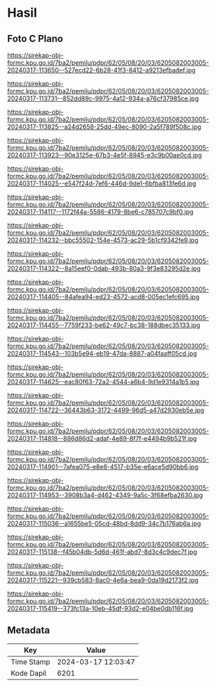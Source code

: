 # Hasil

## Foto C Plano

https://sirekap-obj-formc.kpu.go.id/7ba2/pemilu/pdpr/62/05/08/20/03/6205082003005-20240317-113650--527ecd22-6b28-41f3-8412-a9213efbadef.jpg

https://sirekap-obj-formc.kpu.go.id/7ba2/pemilu/pdpr/62/05/08/20/03/6205082003005-20240317-113731--852dd89c-9975-4a12-934a-a76cf37985ce.jpg

https://sirekap-obj-formc.kpu.go.id/7ba2/pemilu/pdpr/62/05/08/20/03/6205082003005-20240317-113825--a24d2658-25dd-49ec-8090-2a5f789f508c.jpg

https://sirekap-obj-formc.kpu.go.id/7ba2/pemilu/pdpr/62/05/08/20/03/6205082003005-20240317-113923--90e3125e-67b3-4e5f-8945-e3c9b00ae0cd.jpg

https://sirekap-obj-formc.kpu.go.id/7ba2/pemilu/pdpr/62/05/08/20/03/6205082003005-20240317-114025--e547f24d-7ef6-446d-9de1-6bfba813fe6d.jpg

https://sirekap-obj-formc.kpu.go.id/7ba2/pemilu/pdpr/62/05/08/20/03/6205082003005-20240317-114117--1172f44a-5586-4179-8be6-c785707c9bf0.jpg

https://sirekap-obj-formc.kpu.go.id/7ba2/pemilu/pdpr/62/05/08/20/03/6205082003005-20240317-114232--bbc55502-154e-4573-ac29-5b1cf9342fe9.jpg

https://sirekap-obj-formc.kpu.go.id/7ba2/pemilu/pdpr/62/05/08/20/03/6205082003005-20240317-114322--8a15eef0-0dab-493b-80a3-9f3e83295d2e.jpg

https://sirekap-obj-formc.kpu.go.id/7ba2/pemilu/pdpr/62/05/08/20/03/6205082003005-20240317-114405--84afea94-ed23-4572-acd8-005ec1efc695.jpg

https://sirekap-obj-formc.kpu.go.id/7ba2/pemilu/pdpr/62/05/08/20/03/6205082003005-20240317-114455--7759f233-be62-49c7-bc38-188dbec35133.jpg

https://sirekap-obj-formc.kpu.go.id/7ba2/pemilu/pdpr/62/05/08/20/03/6205082003005-20240317-114543--103b5e94-eb19-47da-8887-a04faaff05cd.jpg

https://sirekap-obj-formc.kpu.go.id/7ba2/pemilu/pdpr/62/05/08/20/03/6205082003005-20240317-114625--eac80f63-72a2-4544-a6b4-9d1e9314a1b5.jpg

https://sirekap-obj-formc.kpu.go.id/7ba2/pemilu/pdpr/62/05/08/20/03/6205082003005-20240317-114722--36443b63-3172-4499-96d5-a47d2930eb5e.jpg

https://sirekap-obj-formc.kpu.go.id/7ba2/pemilu/pdpr/62/05/08/20/03/6205082003005-20240317-114818--886d86d2-adaf-4e89-8f7f-e4494b9b521f.jpg

https://sirekap-obj-formc.kpu.go.id/7ba2/pemilu/pdpr/62/05/08/20/03/6205082003005-20240317-114901--7afea075-e8e6-4517-b35e-e6ace5d90bb6.jpg

https://sirekap-obj-formc.kpu.go.id/7ba2/pemilu/pdpr/62/05/08/20/03/6205082003005-20240317-114953--3908b3a4-d462-4349-9a5c-3f68efba2630.jpg

https://sirekap-obj-formc.kpu.go.id/7ba2/pemilu/pdpr/62/05/08/20/03/6205082003005-20240317-115036--a1655be5-05cd-48bd-8dd9-34c7b176ab6a.jpg

https://sirekap-obj-formc.kpu.go.id/7ba2/pemilu/pdpr/62/05/08/20/03/6205082003005-20240317-115138--f45b04db-5d6d-461f-abd7-8d3c4c9dec7f.jpg

https://sirekap-obj-formc.kpu.go.id/7ba2/pemilu/pdpr/62/05/08/20/03/6205082003005-20240317-115221--939cb583-8ac0-4e6a-bea9-0da19d2173f2.jpg

https://sirekap-obj-formc.kpu.go.id/7ba2/pemilu/pdpr/62/05/08/20/03/6205082003005-20240317-115419--373fc13a-10eb-45df-93d2-e04be0db116f.jpg


## Metadata

| Key        | Value               |
| ---------- | ------------------- |
| Time Stamp | 2024-03-17 12:03:47 |
| Kode Dapil | 6201                |




